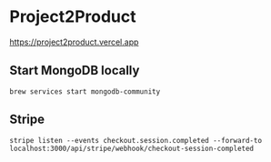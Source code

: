 # Project2Product

https://project2product.vercel.app

## Start MongoDB locally

`brew services start mongodb-community`

## Stripe

`stripe listen --events checkout.session.completed --forward-to localhost:3000/api/stripe/webhook/checkout-session-completed`